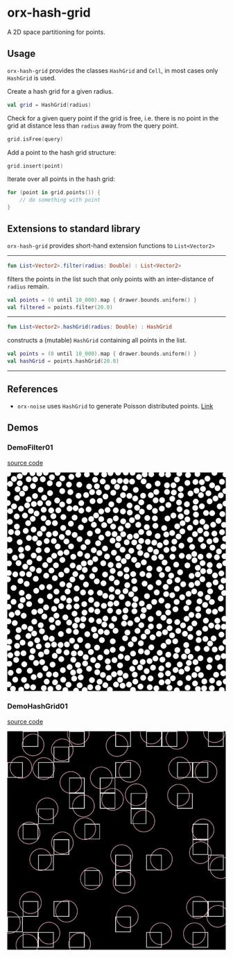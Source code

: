 # orx-hash-grid

A 2D space partitioning for points.

## Usage

`orx-hash-grid` provides the classes `HashGrid` and `Cell`, in most cases only `HashGrid` is used.

Create a hash grid for a given radius. 
```kotlin
val grid = HashGrid(radius)
```

Check for a given query point if the grid is free, i.e. there is no point in the grid at distance less than `radius` away from the
query point.

```kotlin
grid.isFree(query)
```

Add a point to the hash grid structure: 
```kotlin
grid.insert(point)
```

Iterate over all points in the hash grid:
```kotlin 
for (point in grid.points()) {
    // do something with point
}
```

## Extensions to standard library

`orx-hash-grid` provides short-hand extension functions to `List<Vector2>`

<hr>

```kotlin
fun List<Vector2>.filter(radius: Double) : List<Vector2>
 ``` 

filters the points in the list such that only points with an inter-distance of `radius` remain.

```kotlin
val points = (0 until 10_000).map { drawer.bounds.uniform() }
val filtered = points.filter(20.0)
```

<hr>

```kotlin 
fun List<Vector2>.hashGrid(radius: Double) : HashGrid
```
constructs a (mutable) `HashGrid` containing all points in the list.

```kotlin
val points = (0 until 10_000).map { drawer.bounds.uniform() }
val hashGrid = points.hashGrid(20.0)
```

<hr>

## References

 * `orx-noise` uses `HashGrid` to generate Poisson distributed points. [Link](https://github.com/openrndr/orx/blob/master/orx-noise/src/commonMain/kotlin/PoissonDisk.kt)

<!-- __demos__ -->
## Demos
### DemoFilter01
[source code](src/jvmDemo/kotlin/DemoFilter01.kt)

![DemoFilter01Kt](https://raw.githubusercontent.com/openrndr/orx/media/orx-hash-grid/images/DemoFilter01Kt.png)

### DemoHashGrid01
[source code](src/jvmDemo/kotlin/DemoHashGrid01.kt)

![DemoHashGrid01Kt](https://raw.githubusercontent.com/openrndr/orx/media/orx-hash-grid/images/DemoHashGrid01Kt.png)
